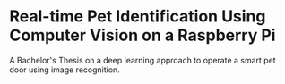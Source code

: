 # Real-time Pet Identification Using Computer Vision on a Raspberry Pi

A Bachelor's Thesis on a deep learning approach to operate a smart pet door using image recognition.
